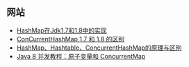 
## 网站

- [HashMap在Jdk1.7和1.8中的实现](https://yuanrengu.com/2020/ba184259.html)
- [ConCurrentHashMap 1.7 和 1.8 的区别](https://www.jianshu.com/p/933289f27270)
- [HashMap、Hashtable、ConcurrentHashMap的原理与区别](https://www.cnblogs.com/heyonggang/p/9112731.html)
- [Java 8 并发教程：原子变量和 ConcurrentMap](https://wizardforcel.gitbooks.io/modern-java/content/ch6.html)
